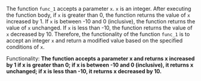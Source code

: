 The function `func_1` accepts a parameter `x`. `x` is an integer. After executing the function body, if `x` is greater than 0, the function returns the value of `x` increased by 1. If `x` is between -10 and 0 (inclusive), the function returns the value of `x` unchanged. If `x` is less than -10, the function returns the value of `x` decreased by 10. Therefore, the functionality of the function `func_1` is to accept an integer `x` and return a modified value based on the specified conditions of `x`.

Functionality: **The function accepts a parameter x and returns x increased by 1 if x is greater than 0; if x is between -10 and 0 (inclusive), it returns x unchanged; if x is less than -10, it returns x decreased by 10.**